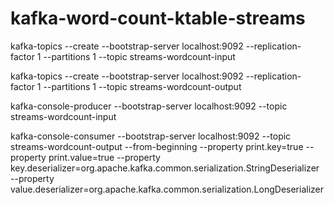 # kafka-word-count-ktable-streams

kafka-topics --create --bootstrap-server localhost:9092 --replication-factor 1 --partitions 1 --topic streams-wordcount-input

kafka-topics --create --bootstrap-server localhost:9092 --replication-factor 1 --partitions 1 --topic streams-wordcount-output 

kafka-console-producer --bootstrap-server localhost:9092 --topic streams-wordcount-input

kafka-console-consumer --bootstrap-server localhost:9092 --topic streams-wordcount-output --from-beginning --property print.key=true --property print.value=true --property key.deserializer=org.apache.kafka.common.serialization.StringDeserializer --property value.deserializer=org.apache.kafka.common.serialization.LongDeserializer
